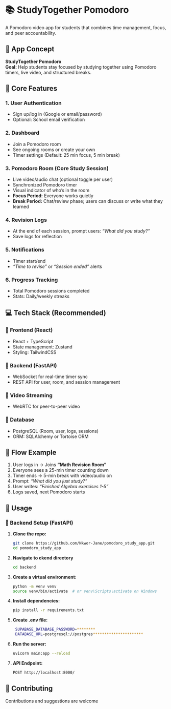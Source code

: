 # 📚 StudyTogether Pomodoro

A Pomodoro video app for students that combines time management, focus, and peer accountability.  

## 🔧 App Concept

**StudyTogether Pomodoro**  
**Goal:** Help students stay focused by studying together using Pomodoro timers, live video, and structured breaks.

## 🎯 Core Features

### 1. User Authentication

- Sign up/log in (Google or email/password)  
- Optional: School email verification  

### 2. Dashboard

- Join a Pomodoro room  
- See ongoing rooms or create your own  
- Timer settings (Default: 25 min focus, 5 min break)  

### 3. Pomodoro Room (Core Study Session)

- Live video/audio chat (optional toggle per user)  
- Synchronized Pomodoro timer  
- Visual indicator of who’s in the room  
- **Focus Period:** Everyone works quietly  
- **Break Period:** Chat/review phase; users can discuss or write what they learned  

### 4. Revision Logs

- At the end of each session, prompt users: *“What did you study?”*  
- Save logs for reflection  

### 5. Notifications

- Timer start/end  
- *“Time to revise”* or *“Session ended”* alerts  

### 6. Progress Tracking

- Total Pomodoro sessions completed  
- Stats: Daily/weekly streaks  

## 💻 Tech Stack (Recommended)

### 🔹 Frontend (React)

- React + TypeScript  
- State management: Zustand  
- Styling: TailwindCSS  

### 🔹 Backend (FastAPI)

- WebSocket for real-time timer sync  
- REST API for user, room, and session management  

### 🔹 Video Streaming

- WebRTC for peer-to-peer video
  
### 🔹 Database

- PostgreSQL (Room, user, logs, sessions)  
- ORM: SQLAlchemy or Tortoise ORM  

## 🧠 Flow Example

1. User logs in → Joins **“Math Revision Room”**  
2. Everyone sees a 25-min timer counting down  
3. Timer ends → 5-min break with video/audio on  
4. Prompt: *“What did you just study?”*  
5. User writes: *“Finished Algebra exercises 1-5”*  
6. Logs saved, next Pomodoro starts  

## 📖 Usage

### 🔧 Backend Setup (FastAPI)

1. **Clone the repo:**

   ```bash
   git clone https://github.com/Nkwor-Jane/pomodoro_study_app.git
   cd pomodoro_study_app

2. **Navigate to ckend directory**

    ```bash
    cd backend


3. **Create a virtual environment:**

    ```bash
    python -m venv venv
    source venv/bin/activate  # or venv\Scripts\activate on Windows

4. **Install dependencies:**

   ```bash
   pip install -r requirements.txt

5. **Create .env file:**

   ```bash
    SUPABASE_DATABASE_PASSWORD=********
    DATABASE_URL=postgresql://postgres**********************

6. **Run the server:**

    ```bash
    uvicorn main:app --reload
    
7. **API Endpoint:**

    ```bash
    POST http://localhost:8000/

## 🤝 Contributing

Contributions and suggestions are welcome